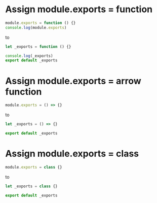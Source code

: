 # Assign module.exports = function

```js
module.exports = function () {}
console.log(module.exports)
```

to

```js
let _exports = function () {}

console.log(_exports)
export default _exports
```

# Assign module.exports = arrow function

```js
module.exports = () => {}
```

to

```js
let _exports = () => {}

export default _exports
```

# Assign module.exports = class

```js
module.exports = class {}
```

to

```js
let _exports = class {}

export default _exports
```
